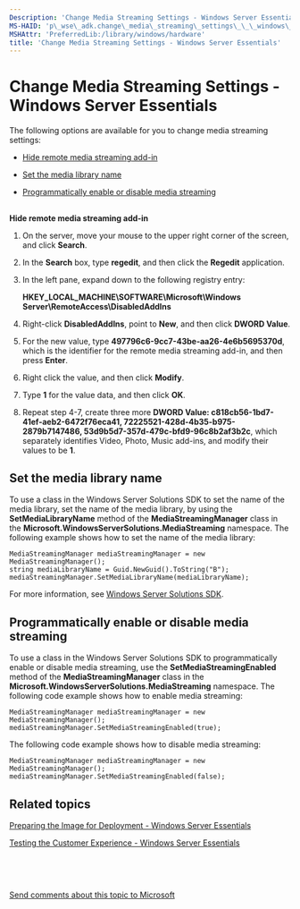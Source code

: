 ```yaml
---
Description: 'Change Media Streaming Settings - Windows Server Essentials'
MS-HAID: 'p\_wse\_adk.change\_media\_streaming\_settings\_\_\_windows\_server\_essentials'
MSHAttr: 'PreferredLib:/library/windows/hardware'
title: 'Change Media Streaming Settings - Windows Server Essentials'
---
```


# Change Media Streaming Settings - Windows Server Essentials


The following options are available for you to change media streaming settings:

-   [Hide remote media streaming add-in](#bkmk-disableremote)

-   [Set the media library name](#bkmk-libraryname)

-   [Programmatically enable or disable media streaming](#bkmk-program)

## <span id="BKMK_DisableRemote"></span><span id="bkmk_disableremote"></span><span id="BKMK_DISABLEREMOTE"></span>


**Hide remote media streaming add-in**

1.  On the server, move your mouse to the upper right corner of the screen, and click **Search**.

2.  In the **Search** box, type **regedit**, and then click the **Regedit** application.

3.  In the left pane, expand down to the following registry entry:

    **HKEY\_LOCAL\_MACHINE\\SOFTWARE\\Microsoft\\Windows Server\\RemoteAccess\\DisabledAddIns**

4.  Right-click **DisabledAddIns**, point to **New**, and then click **DWORD Value**.

5.  For the new value, type **497796c6-9cc7-43be-aa26-4e6b5695370d**, which is the identifier for the remote media streaming add-in, and then press **Enter**.

6.  Right click the value, and then click **Modify**.

7.  Type **1** for the value data, and then click **OK**.

8.  Repeat step 4-7, create three more **DWORD Value: c818cb56-1bd7-41ef-aeb2-6472f76eca41, 72225521-428d-4b35-b975-2879b7147486, 53d9b5d7-357d-479c-bfd9-96c8b2af3b2c**, which separately identifies Video, Photo, Music add-ins, and modify their values to be **1**.

## <span id="BKMK_LibraryName"></span><span id="bkmk_libraryname"></span><span id="BKMK_LIBRARYNAME"></span>Set the media library name


To use a class in the Windows Server Solutions SDK to set the name of the media library, set the name of the media library, by using the **SetMediaLibraryName** method of the **MediaStreamingManager** class in the **Microsoft.WindowsServerSolutions.MediaStreaming** namespace. The following example shows how to set the name of the media library:

``` syntax
MediaStreamingManager mediaStreamingManager = new MediaStreamingManager();
string mediaLibraryName = Guid.NewGuid().ToString("B"); 
mediaStreamingManager.SetMediaLibraryName(mediaLibraryName);
```

For more information, see [Windows Server Solutions SDK](http://go.microsoft.com/fwlink/p/?linkid=248648).

## <span id="BKMK_Program"></span><span id="bkmk_program"></span><span id="BKMK_PROGRAM"></span>Programmatically enable or disable media streaming


To use a class in the Windows Server Solutions SDK to programmatically enable or disable media streaming, use the **SetMediaStreamingEnabled** method of the **MediaStreamingManager** class in the **Microsoft.WindowsServerSolutions.MediaStreaming** namespace. The following code example shows how to enable media streaming:

``` syntax
MediaStreamingManager mediaStreamingManager = new MediaStreamingManager();
mediaStreamingManager.SetMediaStreamingEnabled(true);
```

The following code example shows how to disable media streaming:

``` syntax
MediaStreamingManager mediaStreamingManager = new MediaStreamingManager();
mediaStreamingManager.SetMediaStreamingEnabled(false);
```

## <span id="related_topics"></span>Related topics


[Preparing the Image for Deployment - Windows Server Essentials](preparing-the-image-for-deployment---windows-server-essentials.md)

[Testing the Customer Experience - Windows Server Essentials](testing-the-customer-experience---windows-server-essentials.md)

 

 

[Send comments about this topic to Microsoft](mailto:wsddocfb@microsoft.com?subject=Documentation%20feedback%20%5Bp_wse_adk\p_wse_adk%5D:%20Change%20Media%20Streaming%20Settings%20-%20Windows%20Server%20Essentials%20%20RELEASE:%20%284/11/2016%29&body=%0A%0APRIVACY%20STATEMENT%0A%0AWe%20use%20your%20feedback%20to%20improve%20the%20documentation.%20We%20don't%20use%20your%20email%20address%20for%20any%20other%20purpose,%20and%20we'll%20remove%20your%20email%20address%20from%20our%20system%20after%20the%20issue%20that%20you're%20reporting%20is%20fixed.%20While%20we're%20working%20to%20fix%20this%20issue,%20we%20might%20send%20you%20an%20email%20message%20to%20ask%20for%20more%20info.%20Later,%20we%20might%20also%20send%20you%20an%20email%20message%20to%20let%20you%20know%20that%20we've%20addressed%20your%20feedback.%0A%0AFor%20more%20info%20about%20Microsoft's%20privacy%20policy,%20see%20http://privacy.microsoft.com/default.aspx. "Send comments about this topic to Microsoft")




